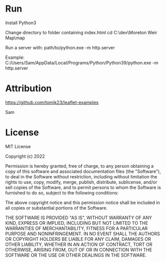 # Run

Install Python3

Change directory to folder containing index.html
cd C:\dev\Moreton Weir Map\map

Run a server with:
path/to/python.exe -m http.server

Example:
C:/Users/Sam/AppData/Local/Programs/Python/Python39/python.exe -m http.server

# Attribution

https://github.com/tomik23/leaflet-examples

Sam

# License

MIT License

Copyright (c) 2022

Permission is hereby granted, free of charge, to any person obtaining a copy
of this software and associated documentation files (the "Software"), to deal
in the Software without restriction, including without limitation the rights
to use, copy, modify, merge, publish, distribute, sublicense, and/or sell
copies of the Software, and to permit persons to whom the Software is
furnished to do so, subject to the following conditions:

The above copyright notice and this permission notice shall be included in all
copies or substantial portions of the Software.

THE SOFTWARE IS PROVIDED "AS IS", WITHOUT WARRANTY OF ANY KIND, EXPRESS OR
IMPLIED, INCLUDING BUT NOT LIMITED TO THE WARRANTIES OF MERCHANTABILITY,
FITNESS FOR A PARTICULAR PURPOSE AND NONINFRINGEMENT. IN NO EVENT SHALL THE
AUTHORS OR COPYRIGHT HOLDERS BE LIABLE FOR ANY CLAIM, DAMAGES OR OTHER
LIABILITY, WHETHER IN AN ACTION OF CONTRACT, TORT OR OTHERWISE, ARISING FROM,
OUT OF OR IN CONNECTION WITH THE SOFTWARE OR THE USE OR OTHER DEALINGS IN THE
SOFTWARE.
